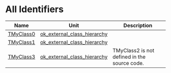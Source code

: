 # All Identifiers


| Name | Unit | Description |
|---|---|---|
| [TMyClass0](ok_external_class_hierarchy.TMyClass0.md) | [ok_external_class_hierarchy](ok_external_class_hierarchy.md) |   |
| [TMyClass1](ok_external_class_hierarchy.TMyClass1.md) | [ok_external_class_hierarchy](ok_external_class_hierarchy.md) |   |
| [TMyClass3](ok_external_class_hierarchy.TMyClass3.md) | [ok_external_class_hierarchy](ok_external_class_hierarchy.md) | TMyClass2 is not defined in the source code. |
